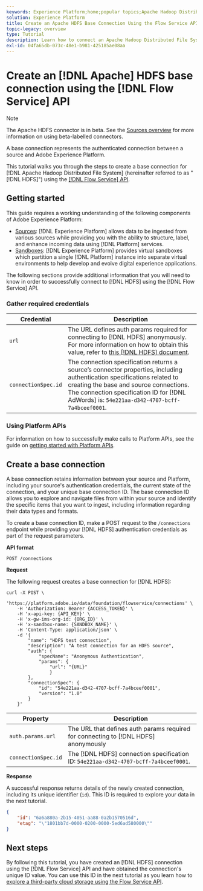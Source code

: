 ```yaml
---
keywords: Experience Platform;home;popular topics;Apache Hadoop Distributed File System;Apache hadoop;hdfs;HDFS
solution: Experience Platform
title: Create an Apache HDFS Base Connection Using the Flow Service API
topic-legacy: overview
type: Tutorial
description: Learn how to connect an Apache Hadoop Distributed File System to Adobe Experience Platform using the Flow Service API.
exl-id: 04fa65db-073c-48e1-b981-425185ae08aa
---
```

# Create an [!DNL Apache] HDFS base connection using the [!DNL Flow Service] API

>[!NOTE]
>
>The Apache HDFS connector is in beta. See the [Sources overview](../../../../home.md#terms-and-conditions) for more information on using beta-labelled connectors.

A base connection represents the authenticated connection between a source and Adobe Experience Platform.

This tutorial walks you through the steps to create a base connection for [!DNL Apache Hadoop Distributed File System] (hereinafter referred to as "[!DNL HDFS]") using the [[!DNL Flow Service] API](https://www.adobe.io/experience-platform-apis/references/flow-service/).

## Getting started

This guide requires a working understanding of the following components of Adobe Experience Platform:

* [Sources](../../../../home.md): [!DNL Experience Platform] allows data to be ingested from various sources while providing you with the ability to structure, label, and enhance incoming data using [!DNL Platform] services.
* [Sandboxes](../../../../../sandboxes/home.md): [!DNL Experience Platform] provides virtual sandboxes which partition a single [!DNL Platform] instance into separate virtual environments to help develop and evolve digital experience applications.

The following sections provide additional information that you will need to know in order to successfully connect to [!DNL HDFS] using the [!DNL Flow Service] API.

### Gather required credentials

| Credential | Description |
| ---------- | ----------- |
| `url` | The URL defines auth params required for connecting to [!DNL HDFS] anonymously. For more information on how to obtain this value, refer to [this [!DNL HDFS] document](https://hadoop.apache.org/docs/r1.2.1/HttpAuthentication.html). |
| `connectionSpec.id` | The connection specification returns a source’s connector properties, including authentication specifications related to creating the base and source connections. The connection specification ID for [!DNL AdWords] is: `54e221aa-d342-4707-bcff-7a4bceef0001`. |

### Using Platform APIs

For information on how to successfully make calls to Platform APIs, see the guide on [getting started with Platform APIs](../../../../../landing/api-guide.md).

## Create a base connection

A base connection retains information between your source and Platform, including your source's authentication credentials, the current state of the connection, and your unique base connection ID. The base connection ID allows you to explore and navigate files from within your source and identify the specific items that you want to ingest, including information regarding their data types and formats.

To create a base connection ID, make a POST request to the `/connections` endpoint while providing your [!DNL HDFS] authentication credentials as part of the request parameters.

**API format**

```http
POST /connections
```

**Request**

The following request creates a base connection for [!DNL HDFS]:

```shell
curl -X POST \
    'https://platform.adobe.io/data/foundation/flowservice/connections' \
    -H 'Authorization: Bearer {ACCESS_TOKEN}' \
    -H 'x-api-key: {API_KEY}' \
    -H 'x-gw-ims-org-id: {ORG_ID}' \
    -H 'x-sandbox-name: {SANDBOX_NAME}' \
    -H 'Content-Type: application/json' \
    -d '{
        "name": "HDFS test connection",
        "description": "A test connection for an HDFS source",
        "auth": {
            "specName": "Anonymous Authentication",
            "params": {
                "url": "{URL}"
                }
        },
        "connectionSpec": {
            "id": "54e221aa-d342-4707-bcff-7a4bceef0001",
            "version": "1.0"
        }
    }'
```

| Property | Description |
| --------- | ----------- |
| `auth.params.url` | The URL that defines auth params required for connecting to [!DNL HDFS] anonymously |
| `connectionSpec.id` | The [!DNL HDFS] connection specification ID: `54e221aa-d342-4707-bcff-7a4bceef0001`. |

**Response**

A successful response returns details of the newly created connection, including its unique identifier (`id`). This ID is required to explore your data in the next tutorial.

```json
{
    "id": "6a6a880a-2b15-4051-aa88-0a2b1570516d",
    "etag": "\"1801bb7d-0000-0200-0000-5ed6ad580000\""
}
```

## Next steps

By following this tutorial, you have created an [!DNL HDFS] connection using the [!DNL Flow Service] API and have obtained the connection's unique ID value. You can use this ID in the next tutorial as you learn how to [explore a third-party cloud storage using the Flow Service API](../../explore/cloud-storage.md).
